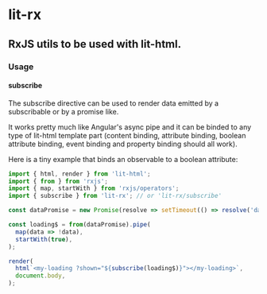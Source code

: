# lit-rx
## RxJS utils to be used with lit-html.
### Usage
#### subscribe
The subscribe directive can be used to render data emitted by a subscribable or 
by a promise like.

It works pretty much like Angular's async pipe and it can be binded to any type 
of lit-html template part (content binding, attribute binding, boolean 
attribute binding, event binding and property binding should all work).

Here is a tiny example that binds an observable to a boolean attribute:
```js
import { html, render } from 'lit-html';
import { from } from 'rxjs';
import { map, startWith } from 'rxjs/operators';
import { subscribe } from 'lit-rx'; // or 'lit-rx/subscribe'

const dataPromise = new Promise(resolve => setTimeout(() => resolve('data'), 3000));

const loading$ = from(dataPromise).pipe(
  map(data => !data),
  startWith(true),
);

render(
  html`<my-loading ?shown="${subscribe(loading$)}"></my-loading>`,
  document.body,
);
```
